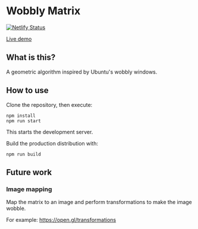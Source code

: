 # Wobbly Matrix

[![Netlify Status](https://api.netlify.com/api/v1/badges/220699b2-33e8-41ea-aab0-0cf7befd2a47/deploy-status)](https://app.netlify.com/sites/wobbly-matrix/deploys)

[Live demo](https://wobbly-matrix.chrisvilches.com/)

## What is this?

A geometric algorithm inspired by Ubuntu's wobbly windows.

## How to use

Clone the repository, then execute:

```
npm install
npm run start
```

This starts the development server.

Build the production distribution with:

```
npm run build
```

## Future work

### Image mapping

Map the matrix to an image and perform transformations to make the image wobble.

For example: https://open.gl/transformations
